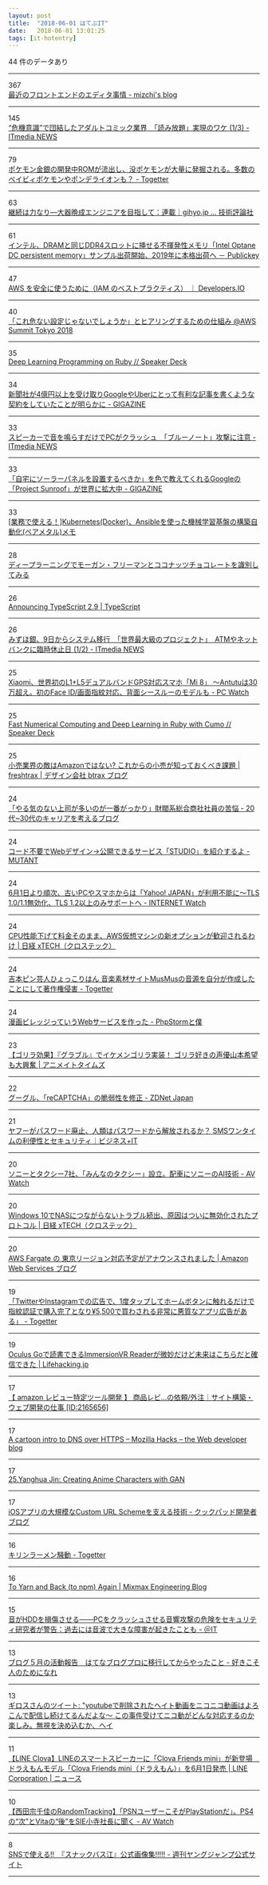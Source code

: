 ```yaml
---
layout: post
title:  "2018-06-01 はてぶIT"
date:   2018-06-01 13:01:25
tags: [it-hotentry]
---
```

44 件のデータあり

<hr><div class="row">
<div class="col-1"><span class="badge badge-pill badge-success h2">367</span></div>
<div class="col-11"><a href='http://mizchi.hatenablog.com/entry/2018/05/31/233220' target='_blank'>最近のフロントエンドのエディタ事情 - mizchi's blog</a></div>
</div>
<hr>
<div class="row">
<div class="col-1"><span class="badge badge-pill badge-success h2">145</span></div>
<div class="col-11"><a href='http://www.itmedia.co.jp/news/articles/1806/01/news010.html' target='_blank'>“危機意識”で団結したアダルトコミック業界　「読み放題」実現のワケ (1/3) - ITmedia NEWS</a></div>
</div>
<hr>
<div class="row">
<div class="col-1"><span class="badge badge-pill badge-success h2">79</span></div>
<div class="col-11"><a href='https://togetter.com/li/1232781' target='_blank'>ポケモン金銀の開発中ROMが流出し、没ポケモンが大量に発掘される。多数のベイビィポケモンやポンデライオンも？ - Togetter</a></div>
</div>
<hr>
<div class="row">
<div class="col-1"><span class="badge badge-pill badge-success h2">63</span></div>
<div class="col-11"><a href='http://gihyo.jp/dev/serial/01/continue-power' target='_blank'>継続は力なり―大器晩成エンジニアを目指して：連載｜gihyo.jp … 技術評論社</a></div>
</div>
<hr>
<div class="row">
<div class="col-1"><span class="badge badge-pill badge-success h2">61</span></div>
<div class="col-11"><a href='https://www.publickey1.jp/blog/18/dramddr4intel_optane_dc_persistent_memory2019.html' target='_blank'>インテル、DRAMと同じDDR4スロットに挿せる不揮発性メモリ「Intel Optane DC persistent memory」サンプル出荷開始、2019年に本格出荷へ － Publickey</a></div>
</div>
<hr>
<div class="row">
<div class="col-1"><span class="badge badge-pill badge-success h2">47</span></div>
<div class="col-11"><a href='https://dev.classmethod.jp/cloud/sugano-042-iam-best-practices/' target='_blank'>AWS を安全に使うために（IAM のベストプラクティス） ｜ Developers.IO</a></div>
</div>
<hr>
<div class="row">
<div class="col-1"><span class="badge badge-pill badge-success h2">40</span></div>
<div class="col-11"><a href='https://developers.cyberagent.co.jp/blog/archives/16009/' target='_blank'>「これ危ない設定じゃないでしょうか」とヒアリングするための仕組み @AWS Summit Tokyo 2018</a></div>
</div>
<hr>
<div class="row">
<div class="col-1"><span class="badge badge-pill badge-success h2">35</span></div>
<div class="col-11"><a href='https://speakerdeck.com/mrkn/deep-learning-programming-on-ruby' target='_blank'>Deep Learning Programming on Ruby // Speaker Deck</a></div>
</div>
<hr>
<div class="row">
<div class="col-1"><span class="badge badge-pill badge-success h2">34</span></div>
<div class="col-11"><a href='https://gigazine.net/news/20180601-evening-standard-google-uber/' target='_blank'>新聞社が4億円以上を受け取りGoogleやUberにとって有利な記事を書くような契約をしていたことが明らかに - GIGAZINE</a></div>
</div>
<hr>
<div class="row">
<div class="col-1"><span class="badge badge-pill badge-success h2">33</span></div>
<div class="col-11"><a href='http://www.itmedia.co.jp/news/articles/1805/31/news131.html' target='_blank'>スピーカーで音を鳴らすだけでPCがクラッシュ　「ブルーノート」攻撃に注意 - ITmedia NEWS</a></div>
</div>
<hr>
<div class="row">
<div class="col-1"><span class="badge badge-pill badge-success h2">33</span></div>
<div class="col-11"><a href='https://gigazine.net/news/20180531-google-launch-solar-power-service/' target='_blank'>「自宅にソーラーパネルを設置するべきか」を色で教えてくれるGoogleの「Project Sunroof」が世界に拡大中 - GIGAZINE</a></div>
</div>
<hr>
<div class="row">
<div class="col-1"><span class="badge badge-pill badge-success h2">33</span></div>
<div class="col-11"><a href='https://qiita.com/tsunaki/items/7fba8d2238861c79f409' target='_blank'>[業務で使える！]Kubernetes(Docker)、Ansibleを使った機械学習基盤の構築自動化(ベアメタル)メモ</a></div>
</div>
<hr>
<div class="row">
<div class="col-1"><span class="badge badge-pill badge-success h2">28</span></div>
<div class="col-11"><a href='https://qiita.com/wadadon/items/8cfd5b05283ccdc0147b' target='_blank'>ディープラーニングでモーガン・フリーマンとココナッツチョコレートを識別してみる</a></div>
</div>
<hr>
<div class="row">
<div class="col-1"><span class="badge badge-pill badge-success h2">26</span></div>
<div class="col-11"><a href='https://blogs.msdn.microsoft.com/typescript/2018/05/31/announcing-typescript-2-9/' target='_blank'>Announcing TypeScript 2.9 | TypeScript</a></div>
</div>
<hr>
<div class="row">
<div class="col-1"><span class="badge badge-pill badge-success h2">26</span></div>
<div class="col-11"><a href='http://www.itmedia.co.jp/news/articles/1806/01/news080.html' target='_blank'>みずほ銀、9日からシステム移行　「世界最大級のプロジェクト」　ATMやネットバンクに臨時休止日 (1/2) - ITmedia NEWS</a></div>
</div>
<hr>
<div class="row">
<div class="col-1"><span class="badge badge-pill badge-success h2">25</span></div>
<div class="col-11"><a href='https://pc.watch.impress.co.jp/docs/news/1124989.html' target='_blank'>Xiaomi、世界初のL1+L5デュアルバンドGPS対応スマホ「Mi 8」 ～Antutuは30万超え。初のFace ID/画面指紋対応、背面シースルーのモデルも - PC Watch</a></div>
</div>
<hr>
<div class="row">
<div class="col-1"><span class="badge badge-pill badge-success h2">25</span></div>
<div class="col-11"><a href='https://speakerdeck.com/sonots/fast-numerical-computing-and-deep-learning-in-ruby-with-cumo' target='_blank'>Fast Numerical Computing and Deep Learning in Ruby with Cumo // Speaker Deck</a></div>
</div>
<hr>
<div class="row">
<div class="col-1"><span class="badge badge-pill badge-success h2">25</span></div>
<div class="col-11"><a href='http://blog.btrax.com/jp/2018/06/01/retail-store-startup/' target='_blank'>小売業界の敵はAmazonではない? これからの小売が知っておくべき課題 | freshtrax | デザイン会社 btrax ブログ</a></div>
</div>
<hr>
<div class="row">
<div class="col-1"><span class="badge badge-pill badge-success h2">24</span></div>
<div class="col-11"><a href='http://www.careerhigh.jp/entry/zaibatsusyosya' target='_blank'>「やる気のない上司が多いのが一番がっかり」財閥系総合商社社員の苦悩 - 20代~30代のキャリアを考えるブログ</a></div>
</div>
<hr>
<div class="row">
<div class="col-1"><span class="badge badge-pill badge-success h2">24</span></div>
<div class="col-11"><a href='http://www.mutant-tetsu.com/entry/studio' target='_blank'>コード不要でWebデザイン→公開できるサービス「STUDIO」を紹介するよ - MUTANT</a></div>
</div>
<hr>
<div class="row">
<div class="col-1"><span class="badge badge-pill badge-success h2">24</span></div>
<div class="col-11"><a href='https://internet.watch.impress.co.jp/docs/news/1124850.html' target='_blank'>6月1日より順次、古いPCやスマホからは「Yahoo! JAPAN」が利用不能に～TLS 1.0/1.1無効化、TLS 1.2以上のみサポートへ - INTERNET Watch</a></div>
</div>
<hr>
<div class="row">
<div class="col-1"><span class="badge badge-pill badge-success h2">24</span></div>
<div class="col-11"><a href='http://tech.nikkeibp.co.jp/atcl/nxt/column/18/00139/052300017/' target='_blank'>CPU性能下げて料金そのまま、AWS仮想マシンの新オプションが歓迎されるわけ | 日経 xTECH（クロステック）</a></div>
</div>
<hr>
<div class="row">
<div class="col-1"><span class="badge badge-pill badge-success h2">24</span></div>
<div class="col-11"><a href='https://togetter.com/li/1232747' target='_blank'>吉本ピン芸人ひょっこりはん 音楽素材サイトMusMusの音源を自分が作成したことにして著作権侵害 - Togetter</a></div>
</div>
<hr>
<div class="row">
<div class="col-1"><span class="badge badge-pill badge-success h2">24</span></div>
<div class="col-11"><a href='http://vexus2.hatenablog.jp/entry/manga-village' target='_blank'>漫画ビレッジっていうWebサービスを作った - PhpStormと僕</a></div>
</div>
<hr>
<div class="row">
<div class="col-1"><span class="badge badge-pill badge-success h2">23</span></div>
<div class="col-11"><a href='https://www.animatetimes.com/news/details.php?id=1527739478' target='_blank'>【ゴリラ効果】『グラブル』でイケメンゴリラ実装！ ゴリラ好きの声優山本希望も大興奮 | アニメイトタイムズ</a></div>
</div>
<hr>
<div class="row">
<div class="col-1"><span class="badge badge-pill badge-success h2">22</span></div>
<div class="col-11"><a href='https://japan.zdnet.com/article/35120065/' target='_blank'>グーグル、「reCAPTCHA」の脆弱性を修正 - ZDNet Japan</a></div>
</div>
<hr>
<div class="row">
<div class="col-1"><span class="badge badge-pill badge-success h2">21</span></div>
<div class="col-11"><a href='https://www.sbbit.jp/article/cont1/34975' target='_blank'>ヤフーがパスワード廃止、人類はパスワードから解放されるか？ SMSワンタイムの利便性とセキュリティ｜ビジネス+IT</a></div>
</div>
<hr>
<div class="row">
<div class="col-1"><span class="badge badge-pill badge-success h2">20</span></div>
<div class="col-11"><a href='https://av.watch.impress.co.jp/docs/news/1124942.html' target='_blank'>ソニーとタクシー7社、「みんなのタクシー」設立。配車にソニーのAI技術 - AV Watch</a></div>
</div>
<hr>
<div class="row">
<div class="col-1"><span class="badge badge-pill badge-success h2">20</span></div>
<div class="col-11"><a href='http://tech.nikkeibp.co.jp/atcl/nxt/column/18/00001/00552/' target='_blank'>Windows 10でNASにつながらないトラブル続出、原因はついに無効化されたプロトコル | 日経 xTECH（クロステック）</a></div>
</div>
<hr>
<div class="row">
<div class="col-1"><span class="badge badge-pill badge-success h2">20</span></div>
<div class="col-11"><a href='https://aws.amazon.com/jp/blogs/news/aws-fargate-tokyo-launch/' target='_blank'>AWS Fargate の 東京リージョン対応予定がアナウンスされました | Amazon Web Services ブログ</a></div>
</div>
<hr>
<div class="row">
<div class="col-1"><span class="badge badge-pill badge-success h2">19</span></div>
<div class="col-11"><a href='https://togetter.com/li/1232608' target='_blank'>「TwitterやInstagramでの広告で、1度タップしてホームボタンに触れるだけで指紋認証で購入完了となり¥5,500で買わされる非常に悪質なアプリ広告がある」 - Togetter</a></div>
</div>
<hr>
<div class="row">
<div class="col-1"><span class="badge badge-pill badge-success h2">19</span></div>
<div class="col-11"><a href='https://lifehacking.jp/2018/06/immersion-vr-reader/' target='_blank'>Oculus Goで読書できるImmersionVR Readerが微妙だけど未来はこちらだと確信できた | Lifehacking.jp</a></div>
</div>
<hr>
<div class="row">
<div class="col-1"><span class="badge badge-pill badge-success h2">17</span></div>
<div class="col-11"><a href='https://crowdworks.jp/public/jobs/2165656' target='_blank'>【 amazon レビュー特定ツール開発 】 商品レビ...の依頼/外注｜サイト構築・ウェブ開発の仕事 [ID:2165656]</a></div>
</div>
<hr>
<div class="row">
<div class="col-1"><span class="badge badge-pill badge-success h2">17</span></div>
<div class="col-11"><a href='https://hacks.mozilla.org/2018/05/a-cartoon-intro-to-dns-over-https/' target='_blank'>A cartoon intro to DNS over HTTPS – Mozilla Hacks – the Web developer blog</a></div>
</div>
<hr>
<div class="row">
<div class="col-1"><span class="badge badge-pill badge-success h2">17</span></div>
<div class="col-11"><a href='http://www.youtube.com/watch?v=UDT_2lHv8o8' target='_blank'>25.Yanghua Jin: Creating Anime Characters with GAN</a></div>
</div>
<hr>
<div class="row">
<div class="col-1"><span class="badge badge-pill badge-success h2">17</span></div>
<div class="col-11"><a href='http://techlife.cookpad.com/entry/2018/06/01/113000' target='_blank'>iOSアプリの大規模なCustom URL Schemeを支える技術 - クックパッド開発者ブログ</a></div>
</div>
<hr>
<div class="row">
<div class="col-1"><span class="badge badge-pill badge-success h2">16</span></div>
<div class="col-11"><a href='https://togetter.com/li/1232573' target='_blank'>キリンラーメン騒動 - Togetter</a></div>
</div>
<hr>
<div class="row">
<div class="col-1"><span class="badge badge-pill badge-success h2">16</span></div>
<div class="col-11"><a href='https://mixmax.com/blog/to-yarn-and-back-again-npm' target='_blank'>To Yarn and Back (to npm) Again | Mixmax Engineering Blog</a></div>
</div>
<hr>
<div class="row">
<div class="col-1"><span class="badge badge-pill badge-success h2">15</span></div>
<div class="col-11"><a href='http://www.atmarkit.co.jp/ait/articles/1806/01/news054.html' target='_blank'>音がHDDを損傷させる――PCをクラッシュさせる音響攻撃の危険をセキュリティ研究者が警告：過去には音波で大きな障害が起きたことも - ＠IT</a></div>
</div>
<hr>
<div class="row">
<div class="col-1"><span class="badge badge-pill badge-success h2">13</span></div>
<div class="col-11"><a href='http://www.sukihito.com/entry/2018/06/01/000000' target='_blank'>ブログ５月の活動報告　はてなブログプロに移行してからやったこと - 好きこそ人のためになれ</a></div>
</div>
<hr>
<div class="row">
<div class="col-1"><span class="badge badge-pill badge-success h2">13</span></div>
<div class="col-11"><a href='http://twitter.com/debustreamppp/status/1002103139850379264' target='_blank'>ギロスさんのツイート: "youtubeで削除されたヘイト動画をニコニコ動画はよろこんで配信し続けてるんだよな～ この事件受けてニコ動がどんな対応するのか楽しみ。無視を決め込むか、ヘイ</a></div>
</div>
<hr>
<div class="row">
<div class="col-1"><span class="badge badge-pill badge-success h2">11</span></div>
<div class="col-11"><a href='https://linecorp.com/ja/pr/news/ja/2018/2215' target='_blank'>【LINE Clova】LINEのスマートスピーカーに「Clova Friends mini」が新登場　ドラえもんモデル「Clova Friends mini（ドラえもん）」を6月1日発売 | LINE Corporation | ニュース</a></div>
</div>
<hr>
<div class="row">
<div class="col-1"><span class="badge badge-pill badge-success h2">10</span></div>
<div class="col-11"><a href='https://av.watch.impress.co.jp/docs/series/rt/1124557.html' target='_blank'>【西田宗千佳のRandomTracking】「PSNユーザーこそがPlayStationだ」。PS4の“次”とVitaの“後”をSIE小寺社長に聞く - AV Watch</a></div>
</div>
<hr>
<div class="row">
<div class="col-1"><span class="badge badge-pill badge-success h2">8</span></div>
<div class="col-11"><a href='http://youngjump.jp/info/bazue/' target='_blank'>SNSで使える!!　『スナックバス江』公式画像集!!!!! - 週刊ヤングジャンプ公式サイト</a></div>
</div>
<hr>
